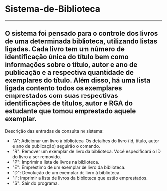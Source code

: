 # Sistema-de-Biblioteca
-----------------------
O sistema foi pensado para o controle dos livros de uma determinada biblioteca, utilizando listas ligadas. 
Cada livro tem um número de identificação única do título bem como informações sobre o título,
autor e ano de publicação e a respectiva quantidade de exemplares do título. Além disso, há
uma lista ligada contento todos os exemplares emprestados com suas respectivas identificações
de títulos, autor e RGA do estudante que tomou emprestado aquele exemplar.
-----------------------
Descrição das entradas de consulta no sistema:
- "A": Adicionar um livro à biblioteca. Os detalhes do livro (id,
título, autor e ano de publicação) seguirão o comando.
- "R": Remover um exemplar de livro da biblioteca. Você especificará o ID do livro a ser removido.
- "P": Imprimir a lista de livros na biblioteca.
- "E": Empréstimo de um exemplar de livro da biblioteca.
- "D": Devolução de um exemplar de livro à biblioteca.
- "I": Imprimir a lista de livros da biblioteca que estão emprestados.
- "S": Sair do programa.
